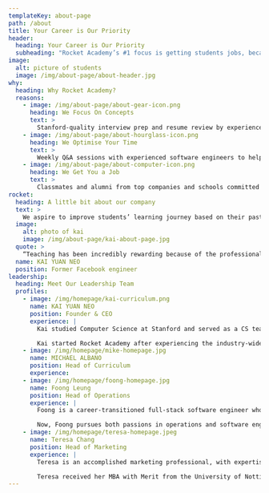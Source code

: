 ```yaml
---
templateKey: about-page
path: /about
title: Your Career is Our Priority
header:
  heading: Your Career is Our Priority
  subheading: "Rocket Academy’s #1 focus is getting students jobs, because when our students succeed, we succeed."
image:
  alt: picture of students
  image: /img/about-page/about-header.jpg
why:
  heading: Why Rocket Academy?
  reasons:
    - image: /img/about-page/about-gear-icon.png
      heading: We Focus On Concepts
      text: >
        Stanford-quality interview prep and resume review by experienced software engineers.
    - image: /img/about-page/about-hourglass-icon.png
      heading: We Optimise Your Time
      text: >
        Weekly Q&A sessions with experienced software engineers to help you build your network.
    - image: /img/about-page/about-computer-icon.png
      heading: We Get You a Job
      text: >
        Classmates and alumni from top companies and schools committed to helping each other succeed.
rocket:
  heading: A little bit about our company
  text: >
    We aspire to improve students’ learning journey based on their past experiences. With Rocket Academy, they plan to create comprehensive courses to support students at every level as they progress as professional programmers.
  image:
    alt: photo of kai
    image: /img/about-page/kai-about-page.jpg
  quote: >
    “Teaching has been incredibly rewarding because of the professional and social impact on students. I look forward to helping more students achieve their potential, and seeing our graduates reach greater heights.”
  name: KAI YUAN NEO
  position: Former Facebook engineer
leadership:
  heading: Meet Our Leadership Team
  profiles:
    - image: /img/homepage/kai-curriculum.png
      name: KAI YUAN NEO
      position: Founder & CEO
      experience: |
        Kai studied Computer Science at Stanford and served as a CS teaching assistant. He has worked at Facebook, Alibaba, Nuna Health, and Dana Cita in San Francisco, New York, Singapore, and Jakarta.

        Kai started Rocket Academy after experiencing the industry-wide shortage of good software engineers. RA’s 6-month Bootcamp is a middle ground between long and expensive university courses and short and insufficient 12-week software engineering bootcamps.
    - image: /img/homepage/mike-homepage.jpg
      name: MICHAEL ALBANO
      position: Head of Curriculum
      experience:
    - image: /img/homepage/foong-homepage.jpg
      name: Foong Leung
      position: Head of Operations
      experience: |
        Foong is a career-transitioned full-stack software engineer who has built applications at startups and Fortune 500 companies. Before his career switch, Foong spent years in the hospitality industry with luxury brands Four Seasons, Ritz Carlton and The Peninsula Hotels, where he managed teams of over 300 people to ensure the effective and efficient delivery of services and daily operations.

        Now, Foong pursues both passions in operations and software engineering at Rocket Academy. He keeps operations running smoothly for the delivery of quality education and helps others pursue their goals in software engineering.
    - image: /img/homepage/teresa-homepage.jpeg
      name: Teresa Chang
      position: Head of Marketing
      experience: |
        Teresa is an accomplished marketing professional, with expertise in designing demand generation and digital marketing strategies to increase profit margins for global multibillion-dollar organisations. She has worked in regional and global marketing positions in established firms such as Razer, Colliers, Cushman & Wakefield, and Jones Lang Lasalle. Every day, Teresa is excited about creating and realising plans that accelerate growth and revenue across multiple time zones and cultures.

        Teresa received her MBA with Merit from the University of Nottingham, for which she received a distinction in her thesis on behavioural economics. To maintain a logical approach, she often uses math and data to back her decisions. Throughout her career, she has regularly led sales and executive teams in gathering insights and feedback to offer marketing solutions and implement initiatives that boost brand visibility and increase the firm’s competitive advantage.
---
```

